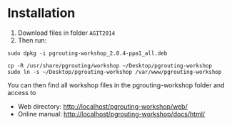 # Installation

1. Download files in folder `AGIT2014`
2. Then run:

```
sudo dpkg -i pgrouting-workshop_2.0.4-ppa1_all.deb
  
cp -R /usr/share/pgrouting/workshop ~/Desktop/pgrouting-workshop
sudo ln -s ~/Desktop/pgrouting-workshop /var/www/pgrouting-workshop
```
  
You can then find all workshop files in the pgrouting-workshop folder and access to

* Web directory: [http://localhost/pgrouting-workshop/web/](http://localhost/pgrouting-workshop/web/)
* Online manual: [http://localhost/pgrouting-workshop/docs/html/](http://localhost/pgrouting-workshop/docs/html/)
